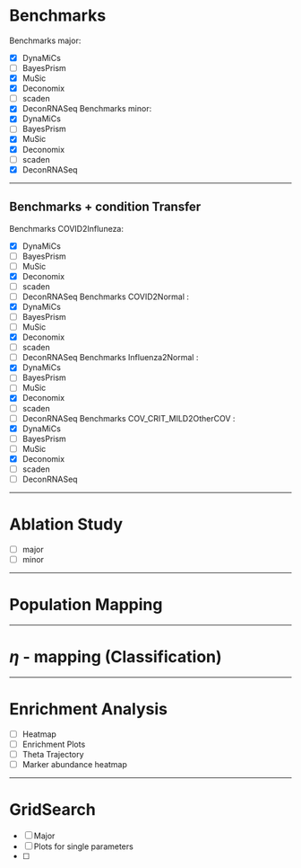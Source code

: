# Benchmarks
Benchmarks major: 
- [x] DynaMiCs      
- [ ] BayesPrism
- [x] MuSic
- [x] Deconomix
- [ ] scaden
- [x] DeconRNASeq
Benchmarks minor: 
- [x] DynaMiCs      
- [ ] BayesPrism
- [x] MuSic
- [x] Deconomix
- [ ] scaden
- [x] DeconRNASeq

---
## Benchmarks + condition Transfer
Benchmarks COVID2Influneza: 
- [x] DynaMiCs      
- [ ] BayesPrism
- [ ] MuSic
- [x] Deconomix
- [ ] scaden
- [ ] DeconRNASeq
Benchmarks COVID2Normal : 
- [x] DynaMiCs      
- [ ] BayesPrism
- [ ] MuSic
- [x] Deconomix
- [ ] scaden
- [ ] DeconRNASeq
Benchmarks Influenza2Normal : 
- [x] DynaMiCs      
- [ ] BayesPrism
- [ ] MuSic
- [x] Deconomix
- [ ] scaden
- [ ] DeconRNASeq
Benchmarks COV_CRIT_MILD2OtherCOV : 
- [x] DynaMiCs      
- [ ] BayesPrism
- [ ] MuSic
- [x] Deconomix
- [ ] scaden
- [ ] DeconRNASeq
---
# Ablation Study
- [ ] major
- [ ] minor
---
# Population Mapping
---
# $\eta$ - mapping (Classification)
---
# Enrichment Analysis
- [ ] Heatmap
- [ ] Enrichment Plots
- [ ] Theta Trajectory
- [ ] Marker abundance heatmap
---
# GridSearch
- [ ] Major
- [ ] Plots for single parameters
- [ ] 
